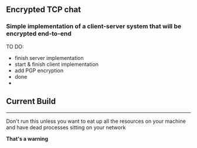 ## Encrypted TCP chat
### Simple implementation of a client-server system that will be encrypted end-to-end

TO DO:
- finish server implementation
- start & finish client implementation
- add PGP encryption
- done
-

## Current Build

---

Don't run this unless you want to eat up all the resources on your machine and have dead processes sitting on your network

**That's a warning**
